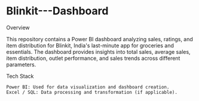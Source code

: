 # Blinkit---Dashboard

Overview

This repository contains a Power BI dashboard analyzing sales, ratings, and item distribution for Blinkit, India's last-minute app for groceries and essentials. The dashboard provides insights into total sales, average sales, item distribution, outlet performance, and sales trends across different parameters.


Tech Stack

    Power BI: Used for data visualization and dashboard creation.
    Excel / SQL: Data processing and transformation (if applicable).
